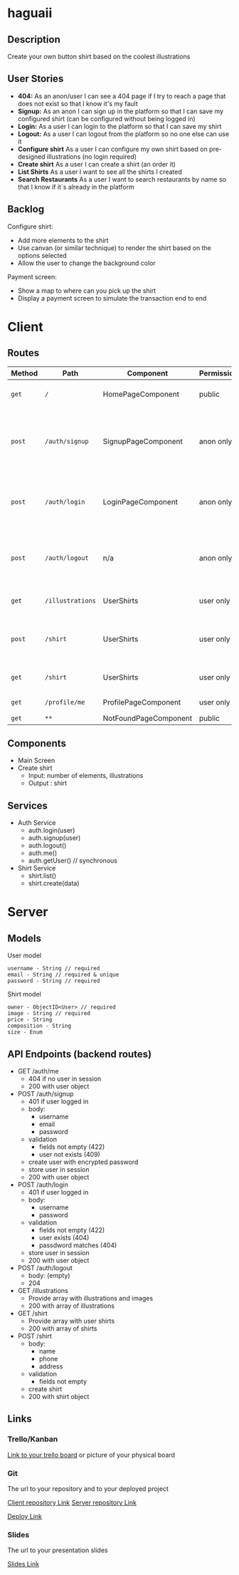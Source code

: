 # haguaii

## Description

Create your own button shirt based on the coolest illustrations

## User Stories

-  **404:** As an anon/user I can see a 404 page if I try to reach a page that does not exist so that I know it's my fault
-  **Signup:** As an anon I can sign up in the platform so that I can save my configured shirt (can be configured without being logged in)
-  **Login:** As a user I can login to the platform so that I can save my shirt
-  **Logout:** As a user I can logout from the platform so no one else can use it
-  **Configure shirt** As a user I can configure my own shirt based on pre-designed illustrations (no login required)
-  **Create shirt** As a user I can create a shirt (an order it)
-  **List Shirts** As a user I want to see all the shirts I created
-  **Search Restaurants** As a user I want to search restaurants by name so that I know if it´s already in the platform


## Backlog

Configure shirt:
- Add more elements to the shirt
- Use canvan (or similar technique) to render the shirt based on the options selected
- Allow the user to change the background color

Payment screen:
- Show a map to where can you pick up the shirt
- Display a payment screen to simulate the transaction end to end
  
# Client

## Routes
| Method | Path | Component | Permissions | Behavior | 
|--------|------|--------|--| -------|
| `get`  | `/` | HomePageComponent| public | just promotional copy|
| `post` | `/auth/signup` | SignupPageComponent| anon only| signup form, link to login, navigate to homepage after signup|
| `post` | `/auth/login` | LoginPageComponent | anon only |login form, link to signup, navigate to homepage after login |
| `post` | `/auth/logout` | n/a| anon only | navigate to homepage after logout, expire session |
| `get`  | `/illustrations` | UserShirts| user only | shows all configured shirts
| `post`  | `/shirt` | UserShirts | user only | creates new shirt navigates to checkout after 
| `get`  | `/shirt` | UserShirts| user only | shows configured shirt(s)
| `get` | `/profile/me` | ProfilePageComponent | user only | my details, my shirts
| `get` | `**` | NotFoundPageComponent | public | 




## Components

- Main Screen
- Create shirt
  - Input: number of elements, illustrations
  - Output : shirt



## Services

- Auth Service
  - auth.login(user)
  - auth.signup(user)
  - auth.logout()
  - auth.me()
  - auth.getUser() // synchronous
- Shirt Service
  - shirt.list()
  - shirt.create(data)
  
# Server

## Models

User model

```
username - String // required
email - String // required & unique
password - String // required
```

Shirt model

```
owner - ObjectID<User> // required
image - String // required
price - String
composition - String
size - Enum
```

## API Endpoints (backend routes)

- GET /auth/me
  - 404 if no user in session
  - 200 with user object
- POST /auth/signup
  - 401 if user logged in
  - body:
    - username
    - email
    - password
  - validation
    - fields not empty (422)
    - user not exists (409)
  - create user with encrypted password
  - store user in session
  - 200 with user object
- POST /auth/login
  - 401 if user logged in
  - body:
    - username
    - password
  - validation
    - fields not empty (422)
    - user exists (404)
    - passdword matches (404)
  - store user in session
  - 200 with user object
- POST /auth/logout
  - body: (empty)
  - 204
- GET /illustrations
  - Provide array with illustrations and images
  - 200 with array of illustrations
- GET /shirt
  - Provide array with user shirts
  - 200 with array of shirts
- POST /shirt
  - body:
    - name
    - phone
    - address
  - validation
    - fields not empty
  - create shirt
  - 200 with shirt object

  

## Links

### Trello/Kanban

[Link to your trello board](https://trello.com) or picture of your physical board

### Git

The url to your repository and to your deployed project

[Client repository Link](http://github.com)
[Server repository Link](http://github.com)

[Deploy Link](http://heroku.com)

### Slides

The url to your presentation slides

[Slides Link](http://slides.com)